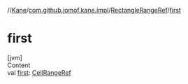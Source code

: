//[Kane](../../index.md)/[com.github.jomof.kane.impl](../index.md)/[RectangleRangeRef](index.md)/[first](first.md)



# first  
[jvm]  
Content  
val [first](first.md): [CellRangeRef](../-cell-range-ref/index.md)  



